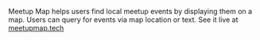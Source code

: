 Meetup Map helps users find local meetup events by displaying them on a map. Users can query for events via map location or text. See it live at [meetupmap.tech](http://meetupmap.tech/)
